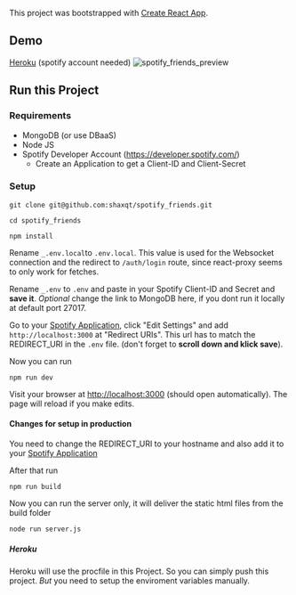 This project was bootstrapped with [Create React App](https://github.com/facebook/create-react-app).

## Demo

[Heroku](shaxqt.herokuapp.com) (spotify account needed)
![spotify_friends_preview](https://media.giphy.com/media/VcvtxVNzGVhmzjmDbD/giphy.gif)
## Run this Project

### Requirements

- MongoDB (or use DBaaS)
- Node JS
- Spotify Developer Account (https://developer.spotify.com/)
  - Create an Application to get a Client-ID and Client-Secret

### Setup

```
git clone git@github.com:shaxqt/spotify_friends.git
```

```
cd spotify_friends
```

```
npm install
```

Rename `_.env.local`to `.env.local`. This value is used for the Websocket connection and the redirect to `/auth/login` route, since react-proxy seems to only work for fetches.

Rename `_.env` to `.env` and paste in your Spotify Client-ID and Secret and **save it**.
_Optional_ change the link to MongoDB here, if you dont run it locally at default port 27017.

Go to your [Spotify Application](https://developer.spotify.com/dashboard/applications), click "Edit Settings" and add `http://localhost:3000` at "Redirect URIs". This url has to match the REDIRECT_URI in the `.env` file. (don't forget to **scroll down and klick save**).

Now you can run

```
npm run dev
```

Visit your browser at [http://localhost:3000](http://localhost:3000) (should open automatically).
The page will reload if you make edits.<br>

#### Changes for setup in production

You need to change the REDIRECT_URI to your hostname and also add it to your [Spotify Application](https://developer.spotify.com/dashboard/applications)

After that run

```
npm run build
```

Now you can run the server only, it will deliver the static html files from the build folder

```
node run server.js
```

##### Heroku

Heroku will use the procfile in this Project. So you can simply push this project. _But_ you need to setup the enviroment variables manually.
